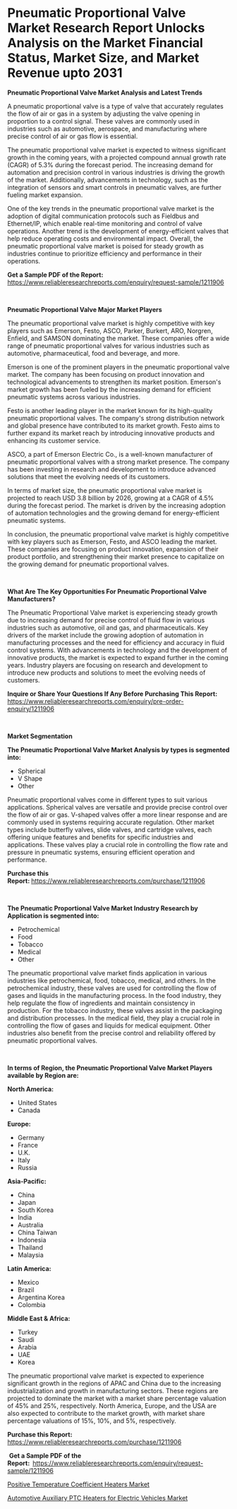 <p><h1>Pneumatic Proportional Valve Market Research Report Unlocks Analysis on the Market Financial Status, Market Size, and Market Revenue upto 2031</h1></p><p><strong>Pneumatic Proportional Valve Market Analysis and Latest Trends</strong></p>
<p><p>A pneumatic proportional valve is a type of valve that accurately regulates the flow of air or gas in a system by adjusting the valve opening in proportion to a control signal. These valves are commonly used in industries such as automotive, aerospace, and manufacturing where precise control of air or gas flow is essential.</p><p>The pneumatic proportional valve market is expected to witness significant growth in the coming years, with a projected compound annual growth rate (CAGR) of 5.3% during the forecast period. The increasing demand for automation and precision control in various industries is driving the growth of the market. Additionally, advancements in technology, such as the integration of sensors and smart controls in pneumatic valves, are further fueling market expansion.</p><p>One of the key trends in the pneumatic proportional valve market is the adoption of digital communication protocols such as Fieldbus and Ethernet/IP, which enable real-time monitoring and control of valve operations. Another trend is the development of energy-efficient valves that help reduce operating costs and environmental impact. Overall, the pneumatic proportional valve market is poised for steady growth as industries continue to prioritize efficiency and performance in their operations.</p></p>
<p><strong>Get a Sample PDF of the Report:&nbsp;</strong> <a href="https://www.reliableresearchreports.com/enquiry/request-sample/1211906">https://www.reliableresearchreports.com/enquiry/request-sample/1211906</a></p>
<p>&nbsp;</p>
<p><strong>Pneumatic Proportional Valve Major Market Players</strong></p>
<p><p>The pneumatic proportional valve market is highly competitive with key players such as Emerson, Festo, ASCO, Parker, Burkert, ARO, Norgren, Enfield, and SAMSON dominating the market. These companies offer a wide range of pneumatic proportional valves for various industries such as automotive, pharmaceutical, food and beverage, and more.</p><p>Emerson is one of the prominent players in the pneumatic proportional valve market. The company has been focusing on product innovation and technological advancements to strengthen its market position. Emerson's market growth has been fueled by the increasing demand for efficient pneumatic systems across various industries.</p><p>Festo is another leading player in the market known for its high-quality pneumatic proportional valves. The company's strong distribution network and global presence have contributed to its market growth. Festo aims to further expand its market reach by introducing innovative products and enhancing its customer service.</p><p>ASCO, a part of Emerson Electric Co., is a well-known manufacturer of pneumatic proportional valves with a strong market presence. The company has been investing in research and development to introduce advanced solutions that meet the evolving needs of its customers.</p><p>In terms of market size, the pneumatic proportional valve market is projected to reach USD 3.8 billion by 2026, growing at a CAGR of 4.5% during the forecast period. The market is driven by the increasing adoption of automation technologies and the growing demand for energy-efficient pneumatic systems.</p><p>In conclusion, the pneumatic proportional valve market is highly competitive with key players such as Emerson, Festo, and ASCO leading the market. These companies are focusing on product innovation, expansion of their product portfolio, and strengthening their market presence to capitalize on the growing demand for pneumatic proportional valves.</p></p>
<p>&nbsp;</p>
<p><strong>What Are The Key Opportunities For Pneumatic Proportional Valve Manufacturers?</strong></p>
<p><p>The Pneumatic Proportional Valve market is experiencing steady growth due to increasing demand for precise control of fluid flow in various industries such as automotive, oil and gas, and pharmaceuticals. Key drivers of the market include the growing adoption of automation in manufacturing processes and the need for efficiency and accuracy in fluid control systems. With advancements in technology and the development of innovative products, the market is expected to expand further in the coming years. Industry players are focusing on research and development to introduce new products and solutions to meet the evolving needs of customers.</p></p>
<p><strong>Inquire or Share Your Questions If Any Before Purchasing This Report:</strong> <a href="https://www.reliableresearchreports.com/enquiry/pre-order-enquiry/1211906">https://www.reliableresearchreports.com/enquiry/pre-order-enquiry/1211906</a></p>
<p>&nbsp;</p>
<p><strong>Market Segmentation</strong></p>
<p><strong>The Pneumatic Proportional Valve Market Analysis by types is segmented into:</strong></p>
<p><ul><li>Spherical</li><li>V Shape</li><li>Other</li></ul></p>
<p><p>Pneumatic proportional valves come in different types to suit various applications. Spherical valves are versatile and provide precise control over the flow of air or gas. V-shaped valves offer a more linear response and are commonly used in systems requiring accurate regulation. Other market types include butterfly valves, slide valves, and cartridge valves, each offering unique features and benefits for specific industries and applications. These valves play a crucial role in controlling the flow rate and pressure in pneumatic systems, ensuring efficient operation and performance.</p></p>
<p><strong>Purchase this Report:&nbsp;</strong><a href="https://www.reliableresearchreports.com/purchase/1211906">https://www.reliableresearchreports.com/purchase/1211906</a></p>
<p>&nbsp;</p>
<p><strong>The Pneumatic Proportional Valve Market Industry Research by Application is segmented into:</strong></p>
<p><ul><li>Petrochemical</li><li>Food</li><li>Tobacco</li><li>Medical</li><li>Other</li></ul></p>
<p><p>The pneumatic proportional valve market finds application in various industries like petrochemical, food, tobacco, medical, and others. In the petrochemical industry, these valves are used for controlling the flow of gases and liquids in the manufacturing process. In the food industry, they help regulate the flow of ingredients and maintain consistency in production. For the tobacco industry, these valves assist in the packaging and distribution processes. In the medical field, they play a crucial role in controlling the flow of gases and liquids for medical equipment. Other industries also benefit from the precise control and reliability offered by pneumatic proportional valves.</p></p>
<p>&nbsp;</p>
<p><strong>In terms of Region, the Pneumatic Proportional Valve Market Players available by Region are:</strong></p>
<p>
    <p> <strong> North America: </strong>
        <ul>
            <li>United States</li>
            <li>Canada</li>
        </ul>
        </p> 
    <p> <strong> Europe: </strong>
        <ul>
            <li>Germany</li>
            <li>France</li>
            <li>U.K.</li>
            <li>Italy</li>
            <li>Russia</li>
        </ul>
        </p> 
    <p> <strong> Asia-Pacific: </strong>
        <ul>
            <li>China</li>
            <li>Japan</li>
            <li>South Korea</li>
            <li>India</li>
            <li>Australia</li>
            <li>China Taiwan</li>
            <li>Indonesia</li>
            <li>Thailand</li>
            <li>Malaysia</li>
        </ul>
        </p> 
    <p> <strong> Latin America: </strong>
        <ul>
            <li>Mexico</li>
            <li>Brazil</li>
            <li>Argentina Korea</li>
            <li>Colombia</li>
        </ul>
        </p> 
    <p> <strong> Middle East & Africa: </strong>
        <ul>
            <li>Turkey</li>
            <li>Saudi</li>
            <li>Arabia</li>
            <li>UAE</li>
            <li>Korea</li>
        </ul>
    </p>
    </p>
<p><p>The pneumatic proportional valve market is expected to experience significant growth in the regions of APAC and China due to the increasing industrialization and growth in manufacturing sectors. These regions are projected to dominate the market with a market share percentage valuation of 45% and 25%, respectively. North America, Europe, and the USA are also expected to contribute to the market growth, with market share percentage valuations of 15%, 10%, and 5%, respectively.</p></p>
<p><strong>Purchase this Report: </strong><a href="https://www.reliableresearchreports.com/purchase/1211906">https://www.reliableresearchreports.com/purchase/1211906</a></p>
<p>&nbsp;<strong>Get a Sample PDF of the Report:&nbsp;&nbsp;</strong><a href="https://www.reliableresearchreports.com/enquiry/request-sample/1211906">https://www.reliableresearchreports.com/enquiry/request-sample/1211906</a></p>
<p><strong></strong></p>
<p><p><a href="https://github.com/kosella/Market-Research-Report-List-2/blob/main/positive-temperature-coefficient-heaters-market.md">Positive Temperature Coefficient Heaters Market</a></p><p><a href="https://github.com/kufem1/Market-Research-Report-List-1/blob/main/automotive-auxiliary-ptc-heaters-for-electric-vehicles-market.md">Automotive Auxiliary PTC Heaters for Electric Vehicles Market</a></p></p>